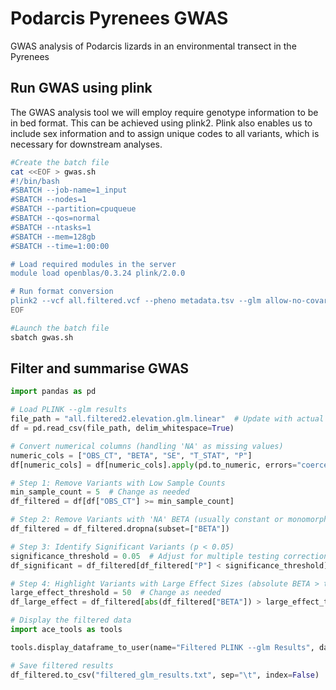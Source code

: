 # Podarcis Pyrenees GWAS
GWAS analysis of Podarcis lizards in an environmental transect in the Pyrenees

## Run GWAS using plink

The GWAS analysis tool we will employ require genotype information to be in bed format. This can be achieved using plink2. Plink also enables us to include sex information and to assign unique codes to all variants, which is necessary for downstream analyses.

```sh
#Create the batch file
cat <<EOF > gwas.sh
#!/bin/bash
#SBATCH --job-name=1_input
#SBATCH --nodes=1
#SBATCH --partition=cpuqueue
#SBATCH --qos=normal
#SBATCH --ntasks=1
#SBATCH --mem=128gb
#SBATCH --time=1:00:00

# Load required modules in the server
module load openblas/0.3.24 plink/2.0.0

# Run format conversion
plink2 --vcf all.filtered.vcf --pheno metadata.tsv --glm allow-no-covars --max-alleles 2 --set-all-var-ids @_# --allow-extra-chr --make-bed --out all.filtered2
EOF

#Launch the batch file
sbatch gwas.sh
```

## Filter and summarise GWAS

```py
import pandas as pd

# Load PLINK --glm results
file_path = "all.filtered2.elevation.glm.linear"  # Update with actual file path
df = pd.read_csv(file_path, delim_whitespace=True)

# Convert numerical columns (handling 'NA' as missing values)
numeric_cols = ["OBS_CT", "BETA", "SE", "T_STAT", "P"]
df[numeric_cols] = df[numeric_cols].apply(pd.to_numeric, errors="coerce")

# Step 1: Remove Variants with Low Sample Counts
min_sample_count = 5  # Change as needed
df_filtered = df[df["OBS_CT"] >= min_sample_count]

# Step 2: Remove Variants with 'NA' BETA (usually constant or monomorphic alleles)
df_filtered = df_filtered.dropna(subset=["BETA"])

# Step 3: Identify Significant Variants (p < 0.05)
significance_threshold = 0.05  # Adjust for multiple testing correction if needed
df_significant = df_filtered[df_filtered["P"] < significance_threshold]

# Step 4: Highlight Variants with Large Effect Sizes (absolute BETA > threshold)
large_effect_threshold = 50  # Change as needed
df_large_effect = df_filtered[abs(df_filtered["BETA"]) > large_effect_threshold]

# Display the filtered data
import ace_tools as tools

tools.display_dataframe_to_user(name="Filtered PLINK --glm Results", dataframe=df_filtered)

# Save filtered results
df_filtered.to_csv("filtered_glm_results.txt", sep="\t", index=False)
```

